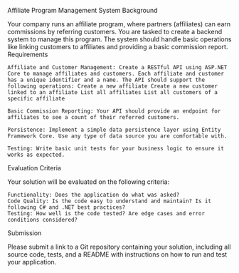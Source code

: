 Affiliate Program Management System
Background

Your company runs an affiliate program, where partners (affiliates) can earn commissions by referring customers. You are tasked to create a backend system to manage this program. The system should handle basic operations like linking customers to affiliates and providing a basic commission report. Requirements

    Affiliate and Customer Management: Create a RESTful API using ASP.NET Core to manage affiliates and customers. Each affiliate and customer has a unique identifier and a name. The API should support the following operations: Create a new affiliate Create a new customer linked to an affiliate List all affiliates List all customers of a specific affiliate

    Basic Commission Reporting: Your API should provide an endpoint for affiliates to see a count of their referred customers.

    Persistence: Implement a simple data persistence layer using Entity Framework Core. Use any type of data source you are comfortable with.

    Testing: Write basic unit tests for your business logic to ensure it works as expected.

Evaluation Criteria

Your solution will be evaluated on the following criteria:

    Functionality: Does the application do what was asked?
    Code Quality: Is the code easy to understand and maintain? Is it following C# and .NET best practices?
    Testing: How well is the code tested? Are edge cases and error conditions considered?

Submission

Please submit a link to a Git repository containing your solution, including all source code, tests, and a README with instructions on how to run and test your application.

